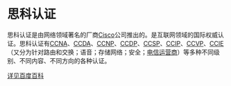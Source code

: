 # 思科认证

思科认证是由网络领域著名的厂商[Cisco](https://baike.baidu.com/item/Cisco)公司推出的。是互联网领域的国际权威认证。思科认证有[CCNA](https://baike.baidu.com/item/CCNA)、[CCDA](https://baike.baidu.com/item/CCDA)、[CCNP](https://baike.baidu.com/item/CCNP)、[CCDP](https://baike.baidu.com/item/CCDP)、[CCSP](https://baike.baidu.com/item/CCSP)、[CCIP](https://baike.baidu.com/item/CCIP)、[CCVP](https://baike.baidu.com/item/CCVP)、[CCIE](https://baike.baidu.com/item/CCIE)（又分为针对路由和交换；语音；存储网络；安全；[电信运营商](https://baike.baidu.com/item/电信运营商/10694548)）等多种不同级别、不同内容、不同方向的各种认证。

[详见百度百科](https://baike.baidu.com/item/%E6%80%9D%E7%A7%91%E8%AE%A4%E8%AF%81/271599?fr=aladdin)
